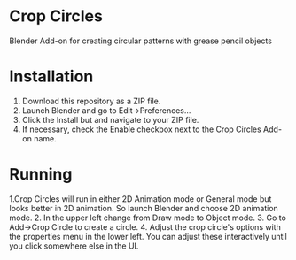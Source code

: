 # Crop Circles
Blender Add-on for creating circular patterns with grease pencil objects

# Installation

1. Download this repository as a ZIP file.
2. Launch Blender and go to Edit->Preferences...
3. Click the Install but and navigate to your ZIP file.
4. If necessary, check the Enable checkbox next to the Crop Circles Add-on name.

# Running

1.Crop Circles will run in either 2D Animation mode or General mode but looks better in 2D animation. So launch Blender and choose 2D animation mode.
2. In the upper left change from Draw mode to Object mode.
3. Go to Add->Crop Circle to create a circle.
4. Adjust the crop circle's options with the properties menu in the lower left. You can adjust these interactively until you click somewhere else in the UI. 
